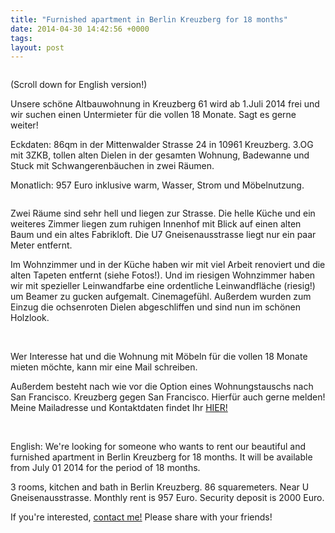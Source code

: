 ```yaml
---
title: "Furnished apartment in Berlin Kreuzberg for 18 months"
date: 2014-04-30 14:42:56 +0000
tags: 
layout: post
---
```

<img src="https://fbcdn-sphotos-b-a.akamaihd.net/hphotos-ak-ash4/t1.0-9/10157278_777841975560445_4119254945576073867_n.jpg" alt="">

(Scroll down for English version!)


Unsere schöne Altbauwohnung in Kreuzberg 61 wird ab 1.Juli 2014 frei und wir suchen einen Untermieter für die vollen 18 Monate. Sagt es gerne weiter! 


Eckdaten:
86qm in der Mittenwalder Strasse 24 in 10961 Kreuzberg. 3.OG mit 3ZKB, tollen alten Dielen in der gesamten Wohnung, Badewanne und Stuck mit Schwangerenbäuchen in zwei Räumen. 


Monatlich: 957 Euro inklusive warm, Wasser, Strom und Möbelnutzung.

<img src="https://fbcdn-sphotos-g-a.akamaihd.net/hphotos-ak-ash3/t1.0-9/10170987_777841878893788_2399726109856976115_n.jpg" alt="">

Zwei Räume sind sehr hell und liegen zur Strasse. Die helle Küche und ein weiteres Zimmer liegen zum ruhigen Innenhof mit Blick auf einen alten Baum und ein altes Fabrikloft. Die U7 Gneisenausstrasse liegt nur ein paar Meter entfernt.


Im Wohnzimmer und in der Küche haben wir mit viel Arbeit renoviert und die alten Tapeten entfernt (siehe Fotos!). Und im riesigen Wohnzimmer haben wir mit spezieller Leinwandfarbe eine ordentliche Leinwandfläche (riesig!) um Beamer zu gucken aufgemalt. Cinemagefühl. Außerdem wurden zum Einzug die ochsenroten Dielen abgeschliffen und sind nun im schönen Holzlook.

<img src="https://fbcdn-sphotos-f-a.akamaihd.net/hphotos-ak-prn2/t1.0-9/10155773_777842012227108_1740573606352656867_n.jpg" alt="">

<img src="https://scontent-a-ams.xx.fbcdn.net/hphotos-ash3/t1.0-9/10169261_777841735560469_5120943903126212554_n.jpg" alt="">

Wer Interesse hat und die Wohnung mit Möbeln für die vollen 18 Monate mieten möchte, kann mir eine Mail schreiben.


Außerdem besteht nach wie vor die Option eines Wohnungstauschs nach San Francisco. Kreuzberg gegen San Francisco. Hierfür auch gerne melden! Meine Mailadresse und Kontaktdaten findet Ihr [HIER!](http://textkrieg.de/pages/kontakt)

<img src="https://scontent-b-ams.xx.fbcdn.net/hphotos-prn2/t1.0-9/10170855_777841738893802_6475096342804570235_n.jpg" alt="">

<img src="https://scontent-a-ams.xx.fbcdn.net/hphotos-frc3/t1.0-9/1925147_777841762227133_7765536180969741642_n.jpg" alt="">

English:
We're looking for someone who wants to rent our beautiful and furnished apartment in Berlin Kreuzberg for 18 months. It will be available from July 01 2014 for the period of 18 months. 

3 rooms, kitchen and bath in Berlin Kreuzberg. 86 squaremeters. Near U Gneisenausstrasse. Monthly rent is 957 Euro. Security deposit is 2000 Euro.

If you're interested, [contact me!](http://textkrieg.de/pages/kontakt)
Please share with your friends! 

<img src="https://scontent-a-ams.xx.fbcdn.net/hphotos-prn2/t1.0-9/988864_777841775560465_737460678903688356_n.jpg" alt="">

<img src="https://fbcdn-sphotos-f-a.akamaihd.net/hphotos-ak-frc3/t1.0-9/1779695_777841728893803_7661253699900144408_n.jpg" alt="">

<img src="https://fbcdn-sphotos-c-a.akamaihd.net/hphotos-ak-prn2/t1.0-9/10157383_777841782227131_1888034501498789746_n.jpg" alt="">

<img src="https://scontent-b-ams.xx.fbcdn.net/hphotos-prn2/t1.0-9/p417x417/1532159_777841838893792_1281626459269857218_n.jpg" alt="">

<img src="https://scontent-b-ams.xx.fbcdn.net/hphotos-prn2/t1.0-9/1530303_777841868893789_2772531739251912783_n.jpg" alt="">

<img src="https://scontent-a-ams.xx.fbcdn.net/hphotos-frc3/t1.0-9/10256493_777841895560453_758718375127038678_n.jpg" alt="">

<img src="https://scontent-a-ams.xx.fbcdn.net/hphotos-prn1/t1.0-9/10153962_777841922227117_21082365716100671_n.jpg" alt="">

<img src="https://fbcdn-sphotos-e-a.akamaihd.net/hphotos-ak-prn2/t1.0-9/10268599_777841928893783_2622514728741431671_n.jpg" alt="">

<img src="https://fbcdn-sphotos-h-a.akamaihd.net/hphotos-ak-prn2/t1.0-9/1554422_777841965560446_6950765116424909265_n.jpg" alt="">

<img src="https://fbcdn-sphotos-d-a.akamaihd.net/hphotos-ak-prn2/t1.0-9/10268725_777841982227111_1938033635109623109_n.jpg" alt="">

<img src="https://fbcdn-sphotos-e-a.akamaihd.net/hphotos-ak-ash3/t1.0-9/10170832_777842035560439_6651167989681542320_n.jpg" alt="">

<img src="https://fbcdn-sphotos-c-a.akamaihd.net/hphotos-ak-ash3/t1.0-9/10155276_777842055560437_3957183934071254455_n.jpg" alt="">

<img src="https://fbcdn-sphotos-h-a.akamaihd.net/hphotos-ak-ash4/t1.0-9/10246827_777842065560436_4520309421970489568_n.jpg" alt="">

<img src="https://fbcdn-sphotos-b-a.akamaihd.net/hphotos-ak-prn1/t1.0-9/10175036_777842082227101_4262476102191685454_n.jpg" alt="">

<img src="https://fbcdn-sphotos-d-a.akamaihd.net/hphotos-ak-frc3/t1.0-9/1896840_777842102227099_951909383543034852_n.jpg" alt="">
